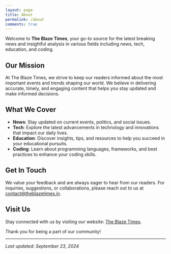 ```yaml
---
layout: page
title: About
permalink: /about
comments: true
---
```


Welcome to **The Blaze Times**, your go-to source for the latest breaking news and insightful analysis in various fields including news, tech, education, and coding.

## Our Mission

At The Blaze Times, we strive to keep our readers informed about the most important events and trends shaping our world. We believe in delivering accurate, timely, and engaging content that helps you stay updated and make informed decisions.

## What We Cover

- **News**: Stay updated on current events, politics, and social issues.
- **Tech**: Explore the latest advancements in technology and innovations that impact our daily lives.
- **Education**: Discover insights, tips, and resources to help you succeed in your educational pursuits.
- **Coding**: Learn about programming languages, frameworks, and best practices to enhance your coding skills.

## Get In Touch

We value your feedback and are always eager to hear from our readers. For inquiries, suggestions, or collaborations, please reach out to us at [contact@theblazetimes.in](mailto:contact@theblazetimes.in).

## Visit Us

Stay connected with us by visiting our website: [The Blaze Times](https://www.theblazetimes.in).

Thank you for being a part of our community!

---

*Last updated: September 23, 2024*
